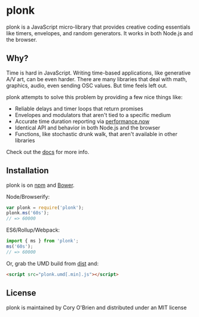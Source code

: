 
# plonk

plonk is a JavaScript micro-library that provides creative coding essentials like timers, envelopes, and random generators. It works in both Node.js and the browser.

## Why?

Time is hard in JavaScript. Writing time-based applications, like generative A/V art, can be even harder. There are many libraries that deal with math, graphics, audio, even sending OSC values. But time feels left out.

plonk attempts to solve this problem by providing a few nice things like:

* Reliable delays and timer loops that return promises
* Envelopes and modulators that aren't tied to a specific medium
* Accurate time duration reporting via [performance.now](https://developer.mozilla.org/en-US/docs/Web/API/Performance/now)
* Identical API and behavior in both Node.js and the browser
* Functions, like stochastic drunk walk, that aren't available in other libraries

Check out the [docs](docs/) for more info.

## Installation

plonk is on [npm](https://www.npmjs.com/package/plonk) and [Bower](https://bower.io/search/?q=plonk). 

Node/Browserify:

```javascript
var plonk = require('plonk');
plonk.ms('60s');
// => 60000
```

ES6/Rollup/Webpack:

```javascript
import { ms } from 'plonk';
ms('60s');
// => 60000
```

Or, grab the UMD build from [dist](dist/) and:

```html
<script src="plonk.umd[.min].js"></script>
```

## License

plonk is maintained by Cory O'Brien and distributed under an MIT license
